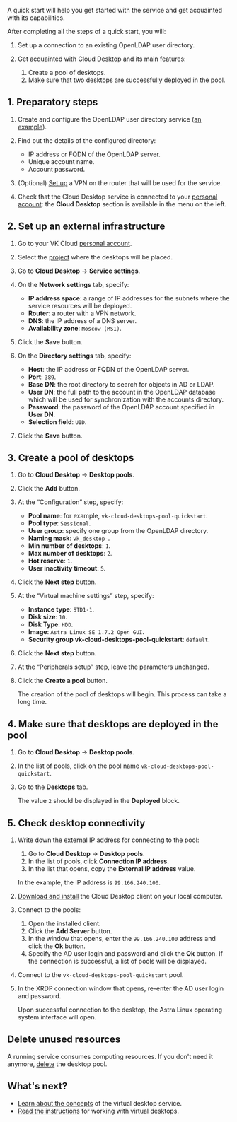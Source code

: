 A quick start will help you get started with the service and get acquainted with its capabilities.

After completing all the steps of a quick start, you will:

1. Set up a connection to an existing OpenLDAP user directory.
1. Get acquainted with Cloud Desktop and its main features:

    1. Create a pool of desktops.
    1. Make sure that two desktops are successfully deployed in the pool.

## 1. Preparatory steps

1. Create and configure the OpenLDAP user directory service ([an example](https://www.openldap.org/devel/admin/guide.html#Building%20and%20Installing%20OpenLDAP%20Software)).
1. Find out the details of the configured directory:

   - IP address or FQDN of the OpenLDAP server.
   - Unique account name.
   - Account password.

1. (Optional) [Set up](/en/networks/vnet/use-cases/vpn-tunnel#2_set_up_a_vpn_tunnel_on_the_cloud_side) a VPN on the router that will be used for the service.
1. Check that the Cloud Desktop service is connected to your [personal account](https://msk.cloud.vk.com/app/en): the **Cloud Desktop** section is available in the menu on the left.

## 2. Set up an external infrastructure

1. Go to your VK Cloud [personal account](https://msk.cloud.vk.com/app/en).
1. Select the [project](/en/base/account/concepts/projects) where the desktops will be placed.
1. Go to **Cloud Desktop** → **Service settings**.
1. On the **Network settings** tab, specify:

    - **IP address space**: a range of IP addresses for the subnets where the service resources will be deployed.
    - **Router**: a router with a VPN network.
    - **DNS**: the IP address of a DNS server.
    - **Availability zone**: `Moscow (MS1)`.

1. Click the **Save** button.
1. On the **Directory settings** tab, specify:

    - **Host**: the IP address or FQDN of the OpenLDAP server.
    - **Port**: `389`.
    - **Base DN**: the root directory to search for objects in AD or LDAP.
    - **User DN**: the full path to the account in the OpenLDAP database which will be used for synchronization with the accounts directory.
    - **Password**: the password of the OpenLDAP account specified in **User DN**.
    - **Selection field**: `UID`.

1. Click the **Save** button.

## 3. Create a pool of desktops

1. Go to **Cloud Desktop** → **Desktop pools**.
1. Click the **Add** button.
1. At the “Configuration” step, specify:

    - **Pool name**: for example, `vk-cloud-desktops-pool-quickstart`.
    - **Pool type**: `Sessional`.
    - **User group**: specify one group from the OpenLDAP directory.
    - **Naming mask**: `vk_desktop-`.
    - **Min number of desktops**: `1`.
    - **Max number of desktops**: `2`.
    - **Hot reserve**: `1`.
    - **User inactivity timeout**: `5`.

1. Click the **Next step** button.
1. At the “Virtual machine settings” step, specify:

    - **Instance type**: `STD1-1`.
    - **Disk size**: `10`.
    - **Disk Type**: `HDD`.
    - **Image**: `Astra Linux SE 1.7.2 Орел GUI`.
    - **Security group vk-cloud-desktops-pool-quickstart**: `default`.

1. Click the **Next step** button.
1. At the “Peripherals setup” step, leave the parameters unchanged.
1. Click the **Create a pool** button.

   The creation of the pool of desktops will begin. This process can take a long time.

## 4. Make sure that desktops are deployed in the pool

1. Go to **Cloud Desktop** → **Desktop pools**.
1. In the list of pools, click on the pool name `vk-cloud-desktops-pool-quickstart`.
1. Go to the **Desktops** tab.

   The value `2` should be displayed in the **Deployed** block.

## 5. Check desktop connectivity

1. Write down the external IP address for connecting to the pool:

    1. Go to **Cloud Desktop** → **Desktop pools**.
    1. In the list of pools, click **Connection IP address**.
    1. In the list that opens, copy the **External IP address** value.

    In the example, the IP address is `99.166.240.100`.

1. [Download and install](../service-management/assets/Termidesk_user_guide_v_1_0.pdf "download") the Cloud Desktop client on your local computer.
1. Connect to the pools:

   1. Open the installed client.
   1. Click the **Add Server** button.
   1. In the window that opens, enter the `99.166.240.100` address and click the **Ok** button.
   1. Specify the AD user login and password and click the **Ok** button. If the connection is successful, a list of pools will be displayed.

1. Connect to the `vk-cloud-desktops-pool-quickstart` pool.
1. In the XRDP connection window that opens, re-enter the AD user login and password.

   Upon successful connection to the desktop, the Astra Linux operating system interface will open.

## Delete unused resources

A running service consumes computing resources. If you don't need it anymore, [delete](../service-management/desktops-pool/manage#deleting_a_desktop_pools) the desktop pool.

## What's next?

- [Learn about the concepts](../concepts/) of the virtual desktop service.
- [Read the instructions](../service-management/manage-desktops/) for working with virtual desktops.
